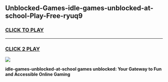 
## Unblocked-Games-idle-games-unblocked-at-school-Play-Free-ryuq9
<h3>
<a href="https://premium76.site?title=idle-games-unblocked-at-school&ref=20M">CLICK TO PLAY</a></h3>
<hr>

<h3>
<a href="https://premium76.site?title=idle-games-unblocked-at-school&ref=20M">CLICK 2 PLAY</a>
  
</h3>

<a href="https://premium76.site?title=idle-games-unblocked-at-school&ref=19M"><img src="https://clearcache.store/games.png"></a>


**idle-games-unblocked-at-school games unblocked: Your Gateway to Fun and Accessible Online Gaming**
